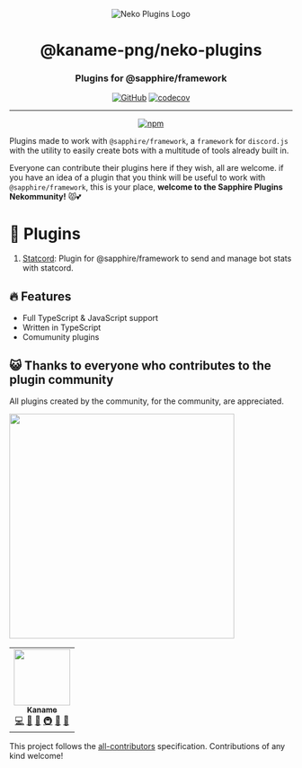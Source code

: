 <div align="center">

![Neko Plugins Logo](https://raw.githubusercontent.com/kaname-png/neko-plugins/main/assets/logo.png)

# @kaname-png/neko-plugins

### Plugins for @sapphire/framework

[![GitHub](https://img.shields.io/github/license/kaname-png/neko-plugins)](https://github.com/kaname-png/neko-plugins/blob/main/LICENSE.md)
[![codecov](https://codecov.io/gh/kaname-png/neko-plugins/branch/main/graph/badge.svg?token=0MSAyoZNxz)](https://codecov.io/gh/kaname-png/neko-plugins)

---

[![npm](https://img.shields.io/npm/v/@kaname-png/plugin-statcord?color=crimson&logo=npm&style=flat-square&label=@kaname-png/plugin-statcord)](https://www.npmjs.com/package/@kaname-png/plugin-statcord)

</div>

Plugins made to work with `@sapphire/framework`, a `framework` for `discord.js` with the utility to easily create bots with a multitude of tools already built in.

Everyone can contribute their plugins here if they wish, all are welcome. if you have an idea of a plugin that you think will be useful to work with `@sapphire/framework`, this is your place, **welcome to the Sapphire Plugins Nekommunity!** 😾💕

# 📑 Plugins

1. [Statcord](https://github.com/kaname-png/neko-plugins/tree/main/packages/statcord): Plugin for @sapphire/framework to send and manage bot stats with statcord.

## 🔥 Features

-   Full TypeScript & JavaScript support
-   Written in TypeScript
-   Comumunity plugins

## 😺 Thanks to everyone who contributes to the plugin community

All plugins created by the community, for the community, are appreciated.

<img src="https://imoutosite.files.wordpress.com/2019/06/67bc8-aw379865_03.gif?w=336" width="400" heigth="400">

<!-- ALL-CONTRIBUTORS-LIST:START - Do not remove or modify this section -->
<!-- prettier-ignore-start -->
<!-- markdownlint-disable -->
<table>
  <tr>
    <td align="center"><a href="https://kaname.netlify.app"><img src="https://avatars.githubusercontent.com/u/56084970?v=4?s=100" width="100px;" alt=""/><br /><sub><b>Kaname</b></sub></a><br /><a href="https://github.com/kaname-png/neko-plugins/commits?author=kaname-png" title="Code">💻</a> <a href="https://github.com/kaname-png/neko-plugins/issues?q=author%3Akaname-png" title="Bug reports">🐛</a> <a href="https://github.com/kaname-png/neko-plugins/commits?author=kaname-png" title="Documentation">📖</a> <a href="#infra-kaname-png" title="Infrastructure (Hosting, Build-Tools, etc)">🚇</a> <a href="#maintenance-kaname-png" title="Maintenance">🚧</a> <a href="https://github.com/kaname-png/neko-plugins/pulls?q=is%3Apr+reviewed-by%3Akaname-png" title="Reviewed Pull Requests">👀</a></td>
  </tr>
</table>

<!-- markdownlint-restore -->
<!-- prettier-ignore-end -->

<!-- ALL-CONTRIBUTORS-LIST:END -->

This project follows the [all-contributors](https://github.com/all-contributors/all-contributors) specification. Contributions of any kind welcome!
